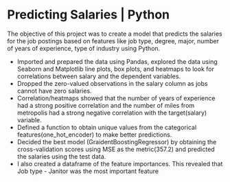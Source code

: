 # Predicting Salaries | Python
The objective of this project was to create a model that predicts the salaries for the job postings based on features like job type, degree, major, number of years of experience, type of industry using Python.

- Imported and prepared the data using Pandas, explored the data using Seaborn and Matplotlib line plots, box plots, and heatmaps to look for correlations between salary and the dependent variables.
- Dropped the zero-valued observations in the salary column as jobs cannot have zero salaries.
- Correlation/heatmaps showed that the number of years of experience had a strong positive correlation and the number of miles from metropolis had a strong negative correlation with the target(salary) variable.
- Defined a function to obtain unique values from the categorical features(one_hot_encoder) to make better predictions.
- Decided the best model (GraidentBoostingRegressor) by obtaining the cross-validation scores using MSE as the metric(357.2) and predicted the salaries using the test data.
- I also created a dataframe of the feature importances. This revealed that Job type - Janitor was the most important feature
